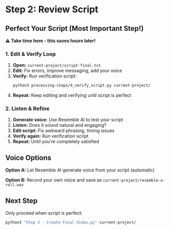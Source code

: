 # Step 2: Review Script

## Perfect Your Script (Most Important Step!)

**⚠️ Take time here - this saves hours later!**

### 1. Edit & Verify Loop
1. **Open:** `current-project/script-final.txt`
2. **Edit:** Fix errors, improve messaging, add your voice
3. **Verify:** Run verification script:
   ```bash
   python3 processing-steps/4_verify_script.py current-project/
   ```
4. **Repeat:** Keep editing and verifying until script is perfect

### 2. Listen & Refine
1. **Generate voice:** Use Resemble AI to test your script
2. **Listen:** Does it sound natural and engaging?
3. **Edit script:** Fix awkward phrasing, timing issues
4. **Verify again:** Run verification script
5. **Repeat:** Until you're completely satisfied

## Voice Options

**Option A:** Let Resemble AI generate voice from your script (automatic)

**Option B:** Record your own voice and save as `current-project/resemble-a-roll.wav`

## Next Step

Only proceed when script is perfect:
```bash
python3 "Step 3 - Create Final Video.py" current-project/
```
